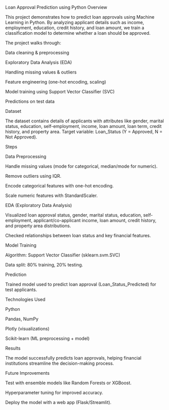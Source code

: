 Loan Approval Prediction using Python
Overview

This project demonstrates how to predict loan approvals using Machine Learning in Python. By analyzing applicant details such as income, employment, education, credit history, and loan amount, we train a classification model to determine whether a loan should be approved.

The project walks through:

Data cleaning & preprocessing

Exploratory Data Analysis (EDA)

Handling missing values & outliers

Feature engineering (one-hot encoding, scaling)

Model training using Support Vector Classifier (SVC)

Predictions on test data

Dataset

The dataset contains details of applicants with attributes like gender, marital status, education, self-employment, income, loan amount, loan term, credit history, and property area.
Target variable: Loan_Status (Y = Approved, N = Not Approved).

Steps

Data Preprocessing

Handle missing values (mode for categorical, median/mode for numeric).

Remove outliers using IQR.

Encode categorical features with one-hot encoding.

Scale numeric features with StandardScaler.

EDA (Exploratory Data Analysis)

Visualized loan approval status, gender, marital status, education, self-employment, applicant/co-applicant income, loan amount, credit history, and property area distributions.

Checked relationships between loan status and key financial features.

Model Training

Algorithm: Support Vector Classifier (sklearn.svm.SVC)

Data split: 80% training, 20% testing.

Prediction

Trained model used to predict loan approval (Loan_Status_Predicted) for test applicants.

Technologies Used

Python

Pandas, NumPy

Plotly (visualizations)

Scikit-learn (ML preprocessing + model)

Results

The model successfully predicts loan approvals, helping financial institutions streamline the decision-making process.

Future Improvements

Test with ensemble models like Random Forests or XGBoost.

Hyperparameter tuning for improved accuracy.

Deploy the model with a web app (Flask/Streamlit).

